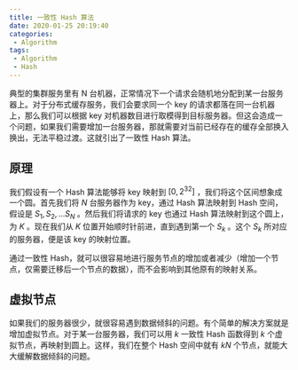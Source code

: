 ```yaml
---
title: 一致性 Hash 算法
date: 2020-01-25 20:19:40
categories:
 - Algorithm
tags:
 - Algorithm
 - Hash
---
```



典型的集群服务里有 N 台机器，正常情况下一个请求会随机地分配到某一台服务器上。对于分布式缓存服务，我们会要求同一个 key 的请求都落在同一台机器上，那么我们可以根据 key 对机器数目进行取模得到目标服务器。但这会造成一个问题，如果我们需要增加一台服务器，那就需要对当前已经存在的缓存全部换入换出，无法平稳过渡。这就引出了一致性 Hash 算法。

<!--more-->

## 原理

我们假设有一个 Hash 算法能够将 key 映射到 $[0,2^{32}]$ ，我们将这个区间想象成一个圆。首先我们将 $N$ 台服务器作为 key，通过 Hash 算法映射到 Hash 空间，假设是 $S_1,S_2,...S_N$ 。然后我们将请求的 key 也通过 Hash 算法映射到这个圆上，为 $K$ 。现在我们从 $K$ 位置开始顺时针前进，直到遇到第一个 $S_k$ 。这个 $S_k$ 所对应的服务器，便是该 key 的映射位置。

通过一致性 Hash，就可以很容易地进行服务节点的增加或者减少（增加一个节点，仅需要迁移后一个节点的数据），而不会影响到其他原有的映射关系。

## 虚拟节点

如果我们的服务器很少，就很容易遇到数据倾斜的问题。有个简单的解决方案就是增加虚拟节点。对于某一台服务器，我们可以用 $k$ 一致性 Hash 函数得到 $k$ 个虚拟节点，再映射到圆上。这样，我们在整个 Hash 空间中就有 $kN$ 个节点，就能大大缓解数据倾斜的问题。

